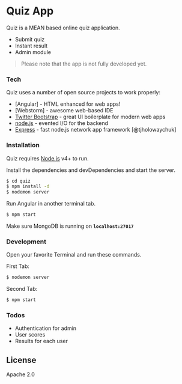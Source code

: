 # Quiz App

Quiz is  a MEAN based online quiz application.

  - Submit quiz
  - Instant result
  - Admin module

> Please note that the app is not fully developed yet.

### Tech

Quiz uses a number of open source projects to work properly:

* [Angular] - HTML enhanced for web apps!
* [Webstorm] - awesome web-based IDE
* [Twitter Bootstrap] - great UI boilerplate for modern web apps
* [node.js] - evented I/O for the backend
* [Express] - fast node.js network app framework [@tjholowaychuk]

### Installation

Quiz requires [Node.js](https://nodejs.org/) v4+ to run.

Install the dependencies and devDependencies and start the server.

```sh
$ cd quiz
$ npm install -d
$ nodemon server
```

Run Angular in another terminal tab.

```sh
$ npm start
```
Make sure MongoDB is running on **`localhost:27017`**

### Development
Open your favorite Terminal and run these commands.

First Tab:
```sh
$ nodemon server
```

Second Tab:
```sh
$ npm start
```
### Todos

 - Authentication for admin
 - User scores
 - Results for each user

License
----

Apache 2.0

[//]: # (These are reference links used in the body of this note and get stripped out when the markdown processor does its job. There is no need to format nicely because it shouldn't be seen. Thanks SO - http://stackoverflow.com/questions/4823468/store-comments-in-markdown-syntax)


   [git-repo-url]: <https://github.com/nishat0403/quiz.git>
   [df1]: <http://daringfireball.net/projects/markdown/>
   [markdown-it]: <https://github.com/markdown-it/markdown-it>
   [node.js]: <http://nodejs.org>
   [Twitter Bootstrap]: <http://twitter.github.com/bootstrap/>
   [jQuery]: <http://jquery.com>
   [express]: <http://expressjs.com>
   [AngularJS]: <http://angularjs.org>

